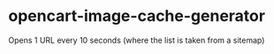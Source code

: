 # opencart-image-cache-generator

Opens 1 URL every 10 seconds (where the list is taken from a sitemap)
